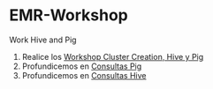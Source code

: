 # EMR-Workshop

Work Hive and Pig

1. Realice los [Workshop Cluster Creation, Hive y Pig](https://emr-etl.workshop.aws/) 
2. Profundicemos en [Consultas Pig](consultas-pig.md)
3. Profundicemos en [Consultas Hive](consultas-hive.md)
